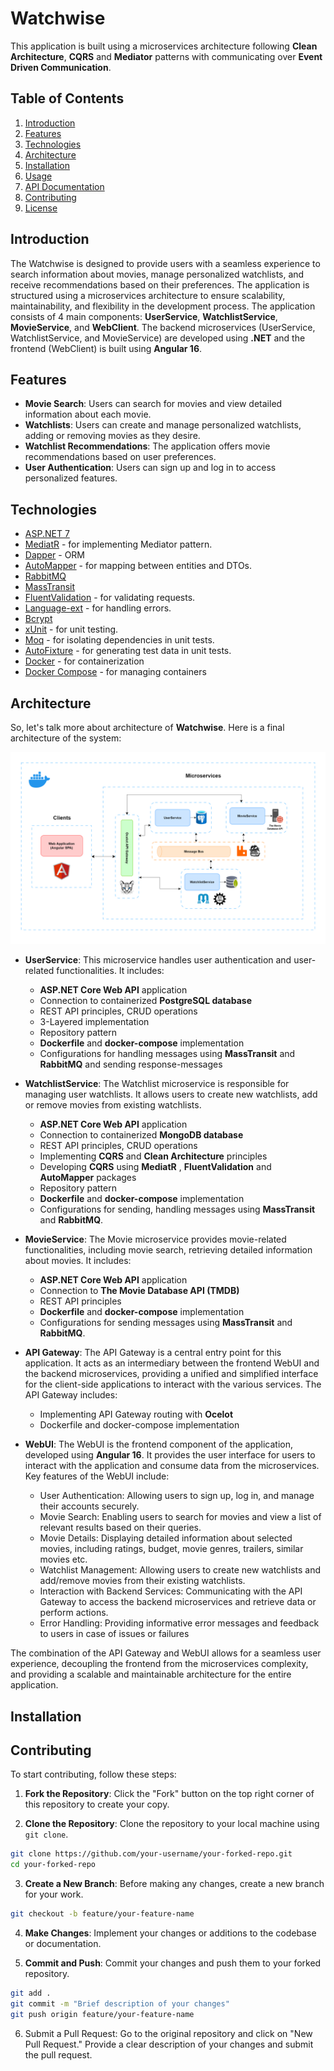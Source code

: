 # Watchwise

This application is built using a microservices architecture following **Clean Architecture**, **CQRS** and **Mediator** patterns with communicating over **Event Driven Communication**.

## Table of Contents
1. [Introduction](#introduction)
2. [Features](#features)
3. [Technologies](#technologies)
4. [Architecture](#architecture)
5. [Installation](#installation)
6. [Usage](#usage)
7. [API Documentation](#api-documentation)
8. [Contributing](#contributing)
9. [License](#license)

## Introduction

The Watchwise is designed to provide users with a seamless experience to search information about movies, manage personalized watchlists, and receive recommendations based on their preferences. The application is structured using a microservices architecture to ensure scalability, maintainability, and flexibility in the development process. The application consists of 4 main components: **UserService**, **WatchlistService**, **MovieService**, and **WebClient**. The backend microservices (UserService, WatchlistService, and MovieService) are developed using **.NET** and the frontend (WebClient) is built using **Angular 16**.


## Features

- **Movie Search**: Users can search for movies and view detailed information about each movie.
- **Watchlists**: Users can create and manage personalized watchlists, adding or removing movies as they desire.
- **Watchlist Recommendations**: The application offers movie recommendations based on user preferences.
- **User Authentication**: Users can sign up and log in to access personalized features.

## Technologies

- [ASP.NET 7](https://dotnet.microsoft.com/en-us/apps/aspnet)
- [MediatR](https://github.com/jbogard/MediatR) - for implementing Mediator pattern.
- [Dapper](https://github.com/DapperLib/Dapper) - ORM
- [AutoMapper](https://automapper.org/) - for mapping between entities and DTOs.
- [RabbitMQ](https://www.rabbitmq.com/)
- [MassTransit](https://masstransit.io/)
- [FluentValidation](https://github.com/FluentValidation/FluentValidation) - for validating requests.
- [Language-ext](https://github.com/louthy/language-ext) - for handling errors.
- [Bcrypt]()
- [xUnit](https://github.com/xunit/xunit) - for unit testing.
- [Moq](https://github.com/moq/moq4) - for isolating dependencies in unit tests.
- [AutoFixture](https://github.com/AutoFixture/AutoFixture) - for generating test data in unit tests.
- [Docker](https://www.docker.com/) - for containerization
- [Docker Compose](https://docs.docker.com/compose/) - for managing containers

## Architecture

So, let's talk more about architecture of **Watchwise**. Here is a final architecture of the system:

![Watchwise Architecture](./docs/img/WatchwiseArchitecture.png)

- **UserService**: This microservice handles user authentication and user-related functionalities. It includes:
    - **ASP.NET Core Web API** application
    - Connection to containerized **PostgreSQL database**
    - REST API principles, CRUD operations
    - 3-Layered implementation
    - Repository pattern
    - **Dockerfile** and **docker-compose** implementation
    - Configurations for handling messages using **MassTransit** and **RabbitMQ** and sending response-messages

- **WatchlistService**: The Watchlist microservice is responsible for managing user watchlists. It allows users to create new watchlists, add or remove movies from existing watchlists.
    - **ASP.NET Core Web API** application
    - Connection to containerized **MongoDB database**
    - REST API principles, CRUD operations
    - Implementing **CQRS** and **Clean Architecture** principles
    - Developing **CQRS** using **MediatR** , **FluentValidation** and **AutoMapper** packages
    - Repository pattern
    - **Dockerfile** and **docker-compose** implementation
    - Configurations for sending, handling messages using **MassTransit** and **RabbitMQ**.

- **MovieService**: The Movie microservice provides movie-related functionalities, including movie search, retrieving detailed information about movies. It includes:
    - **ASP.NET Core Web API** application
    - Connection to **The Movie Database API (TMDB)**
    - REST API principles
    - **Dockerfile** and **docker-compose** implementation
    - Configurations for sending messages using **MassTransit** and **RabbitMQ**.

- **API Gateway**: The API Gateway is a central entry point for this application. It acts as an intermediary between the frontend WebUI and the backend microservices, providing a unified and simplified interface for the client-side applications to interact with the various services. The API Gateway includes:
    - Implementing API Gateway routing with **Ocelot**
    - Dockerfile and docker-compose implementation

- **WebUI**: The WebUI is the frontend component of the application, developed using **Angular 16**. It provides the user interface for users to interact with the application and consume data from the microservices. Key features of the WebUI include:
    - User Authentication: Allowing users to sign up, log in, and manage their accounts securely.
    - Movie Search: Enabling users to search for movies and view a list of relevant results based on their queries.
    - Movie Details: Displaying detailed information about selected movies, including ratings, budget, movie genres, trailers, similar movies etc.
    - Watchlist Management: Allowing users to create new watchlists and add/remove movies from their existing watchlists.
    - Interaction with Backend Services: Communicating with the API Gateway to access the backend microservices and retrieve data or perform actions.
    - Error Handling: Providing informative error messages and feedback to users in case of issues or failures

The combination of the API Gateway and WebUI allows for a seamless user experience, decoupling the frontend from the microservices complexity, and providing a scalable and maintainable architecture for the entire application.


## Installation

## Contributing

To start contributing, follow these steps:

1. **Fork the Repository**: Click the "Fork" button on the top right corner of this repository to create your copy.

2. **Clone the Repository**: Clone the repository to your local machine using `git clone`.

```bash
git clone https://github.com/your-username/your-forked-repo.git
cd your-forked-repo
```

3. **Create a New Branch**: Before making any changes, create a new branch for your work.

```bash
git checkout -b feature/your-feature-name
```

4. **Make Changes**: Implement your changes or additions to the codebase or documentation.

5. **Commit and Push**: Commit your changes and push them to your forked repository.

```bash
git add .
git commit -m "Brief description of your changes"
git push origin feature/your-feature-name
```
6. Submit a Pull Request: Go to the original repository and click on "New Pull Request." Provide a clear description of your changes and submit the pull request.